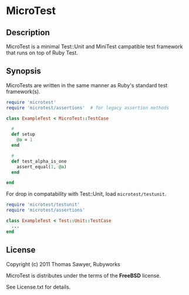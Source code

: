 # MicroTest

## Description

MicroTest is a minimal Test::Unit and MiniTest campatible 
test framework that runs on top of Ruby Test.

## Synopsis

MicroTests are written in the same manner as Ruby's standard
test framework(s).

```ruby
require 'microtest'
require 'microtest/assertions'  # for legacy assertion methods

class ExampleTest < MicroTest::TestCase

  #
  def setup
    @a = 1
  end

  #
  def test_alpha_is_one
    assert_equal(1, @a)
  end

end
```

For drop in compatability with Test::Unit, load `microtest/testunit`.

```ruby
require 'microtest/testunit'
require 'microtest/assertions'

class ExampleTest < Test::Unit::TestCase
  ...
end
```

## License

Copyright (c) 2011 Thomas Sawyer, Rubyworks

MicroTest is distributes under the terms of the **FreeBSD** license.

See License.txt for details.

